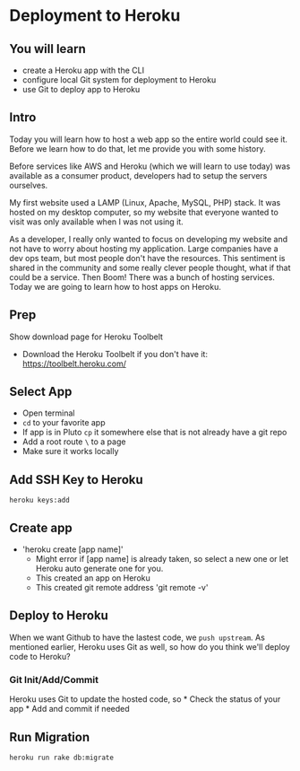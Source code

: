 # Deployment to Heroku

## You will learn
  * create a Heroku app with the CLI
  * configure local Git system for deployment to Heroku
  * use Git to deploy app to Heroku

## Intro
Today you will learn how to host a web app so the entire world could see it. Before we learn how to do that, let me provide you with some history.

Before services like AWS and Heroku (which we will learn to use today) was available as a consumer product, developers had to setup the servers ourselves.

My first website used a LAMP (Linux, Apache, MySQL, PHP) stack. It was hosted on my desktop computer, so my website that everyone wanted to visit was only available when I was not using it.

As a developer, I really only wanted to focus on developing my website and not have to worry about hosting my application. Large companies have a dev ops team, but most people don't have the resources. This sentiment is shared in the community and some really clever people thought, what if that could be a service. Then Boom! There was a bunch of hosting services. Today we are going to learn how to host apps on Heroku.

## Prep
Show download page for Heroku Toolbelt
  * Download the Heroku Toolbelt if you don't have it: https://toolbelt.heroku.com/

## Select App
  * Open terminal
  * `cd` to your favorite app
  * If app is in Pluto `cp` it somewhere else that is not already have a git repo
  * Add a root route `\` to a page
  * Make sure it works locally

## Add SSH Key to Heroku
`heroku keys:add`

## Create app
  * 'heroku create [app name]'
    * Might error if [app name] is already taken, so select a new one or let Heroku auto generate one for you.
    * This created an app on Heroku
    * This created git remote address 'git remote -v'

## Deploy to Heroku
When we want Github to have the lastest code, we `push upstream`.
As mentioned earlier, Heroku uses Git as well, so how do you think we'll deploy code to Heroku?

  ### Git Init/Add/Commit
  Heroku uses Git to update the hosted code, so
    * Check the status of your app
    * Add and commit if needed

## Run Migration
`heroku run rake db:migrate`
